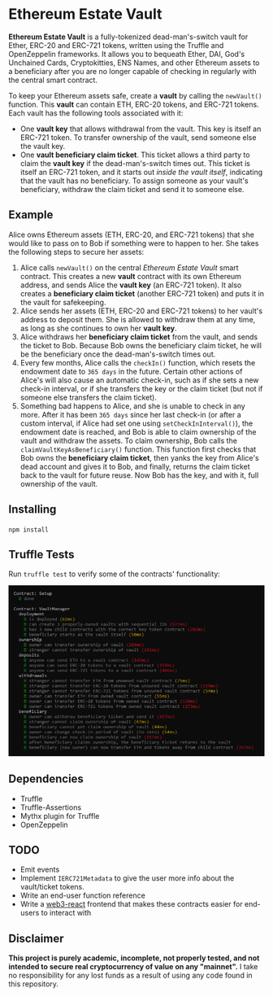 # Ethereum Estate Vault

**Ethereum Estate Vault** is a fully-tokenized dead-man's-switch vault for Ether, ERC-20 and ERC-721 tokens, written using the Truffle and OpenZeppelin frameworks. It allows you to bequeath Ether, DAI, God's Unchained Cards, Cryptokitties, ENS Names, and other Ethereum assets to a beneficiary after you are no longer capable of checking in regularly with the central smart contract.

To keep your Ethereum assets safe, create a **vault** by calling the `newVault()` function. This **vault** can contain ETH, ERC-20 tokens, and ERC-721 tokens. Each vault has the following tools associated with it:

* One **vault key** that allows withdrawal from the vault. This key is itself an ERC-721 token. To transfer ownership of the vault, send someone else the vault key.
* One **vault beneficiary claim ticket**. This ticket allows a third party to claim the **vault key** if the dead-man's-switch times out. This ticket is itself an ERC-721 token, and it starts out *inside the vault itself*, indicating that the vault has no beneficiary. To assign someone as your vault's beneficiary, withdraw the claim ticket and send it to someone else.

## Example

Alice owns Ethereum assets (ETH, ERC-20, and ERC-721 tokens) that she would like to pass on to Bob if something were to happen to her. She takes the following steps to secure her assets:

1. Alice calls `newVault()` on the central *Ethereum Estate Vault* smart contract. This creates a new  **vault** contract with its own Ethereum address, and sends Alice the **vault key** (an ERC-721 token). It also creates a **beneficiary claim ticket** (another ERC-721 token) and puts it in the vault for safekeeping.
2. Alice sends her assets (ETH, ERC-20 and ERC-721 tokens) to her vault's address to deposit them. She is allowed to withdraw them at any time, as long as she continues to own her **vault key**.
3. Alice withdraws her **beneficiary claim ticket** from the vault, and sends the ticket to Bob. Because Bob owns the beneficiary claim ticket, he will be the beneficiary once the dead-man's-switch times out.
4. Every few months, Alice calls the `checkIn()` function, which resets the endowment date to `365 days` in the future. Certain other actions of Alice's will also cause an automatic check-in, such as if she sets a new check-in interval, or if she transfers the key or the claim ticket (but not if someone else transfers the claim ticket).
5. Something bad happens to Alice, and she is unable to check in any more. After it has been `365 days` since her last check-in (or after a custom interval, if Alice had set one using `setCheckInInterval()`), the endowment date is reached, and Bob is able to claim ownership of the vault and withdraw the assets. To claim ownership, Bob calls the `claimVaultKeyAsBeneficiary()` function. This function first checks that Bob owns the **beneficiary claim ticket**, then yanks the key from Alice's dead account and gives it to Bob, and finally, returns the claim ticket back to the vault for future reuse. Now Bob has the key, and with it, full ownership of the vault.

## Installing

`npm install`

## Truffle Tests

Run `truffle test` to verify some of the contracts' functionality:

![Truffle tests](https://raw.githubusercontent.com/MaxLaumeister/EstateVault/master/screenshot.png)

## Dependencies

* Truffle
* Truffle-Assertions
* Mythx plugin for Truffle
* OpenZeppelin

## TODO

* Emit events
* Implement `IERC721Metadata` to give the user more info about the vault/ticket tokens.
* Write an end-user function reference
* Write a [web3-react](https://github.com/NoahZinsmeister/web3-react) frontend that makes these contracts easier for end-users to interact with

## Disclaimer

**This project is purely academic, incomplete, not properly tested, and not intended to secure real cryptocurrency of value on any "mainnet".** I take no responsibility for any lost funds as a result of using any code found in this repository.
